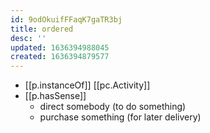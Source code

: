 ```yaml
---
id: 9odOkuifFFaqK7gaTR3bj
title: ordered
desc: ''
updated: 1636394988045
created: 1636394879577
---
```





- [[p.instanceOf]] [[pc.Activity]]
- [[p.hasSense]]
  - direct somebody (to do something)
  - purchase something (for later delivery)

